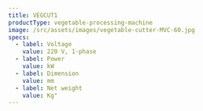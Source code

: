 ```yaml
---
title: VEGCUT1
productType: vegetable-processing-machine
image: /src/assets/images/vegetable-cutter-MVC-60.jpg
specs:
  - label: Voltage
    value: 220 V, 1-phase
  - label: Power
    value: kW
  - label: Dimension
    value: mm
  - label: Net weight
    value: Kg"
---
```

